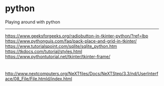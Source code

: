 # python
Playing around with python

<hr/>

https://www.geeksforgeeks.org/radiobutton-in-tkinter-python/?ref=lbp <br/>
https://www.pythonguis.com/faq/pack-place-and-grid-in-tkinter/ <br/>
https://www.tutorialspoint.com/sqlite/sqlite_python.htm <br/>
https://tkdocs.com/tutorial/styles.html <br/>
https://www.pythontutorial.net/tkinter/tkinter-frame/ <br/>

#
http://www.nextcomputers.org/NeXTfiles/Docs/NeXTStep/3.3/nd/UserInterface/08_File/File.htmld/index.html
